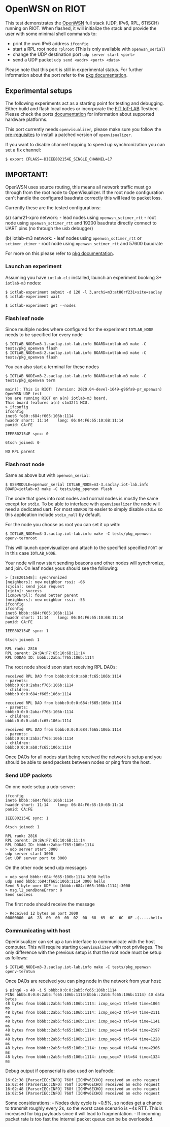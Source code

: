# OpenWSN on RIOT
This test demonstrates the [OpenWSN](https://github.com/openwsn-berkeley/openwsn-fw) full
stack (UDP, IPv6, RPL, 6TiSCH) running on RIOT. When flashed, it will initialize the stack
and provide the user with some minimal shell commands to:

- print the own IPv6 address `ifconfig`
- start a RPL root node `rplroot` (This is only available with `openwsn_serial`)
- change the UDP destination port `udp server start <port>`
- send a UDP packet `udp send <addr> <port> <data>`

Please note that this port is still in experimental status. For further information
about the port refer to the [pkg documentation](../../pkg/openwsn/doc.txt).

## Experimental setups

The following experiments act as a starting point for testing and debugging. Either
build and flash local nodes or incorporate the [FIT IoT-LAB](https://www.iot-lab.info/)
Testbed. Please check the ports [documentation](../../pkg/openwsn/doc.txt) for information
about supported hardware platforms.

This port currently needs `openvisualizer`, please make sure you follow the
[pre-requisites](dist/tools/openvisualizer/makefile.openvisualizer.inc.mk)
to install a patched version of `openvisualizer`.

If you want to disable channel hopping to speed up synchronization you can set
a fix channel:

    $ export CFLAGS=-DIEEE802154E_SINGLE_CHANNEL=17

## IMPORTANT!

OpenWSN uses source routing, this means all network traffic must go through
from the root node to OpenVisualizer. If the root node configuration can't
handle the configured baudrate correctly this will lead to packet loss.

Currently these are the tested configurations:

(a) samr21-xpro network:
    - lead nodes using `openwsn_sctimer_rtt`
    - root node using `openwsn_sctimer_rtt` and 19200 baudrate directly connect
      to UART pins (no through the usb debugger)

(b) iotlab-m3 network:
    - leaf nodes using `openwsn_sctimer_rtt` or `sctimer_ztimer`
    - root node using `openwsn_sctimer_rtt` and 57600 baudrate

For more on this please refer to [pkg documentation](../../pkg/openwsn/doc.txt).

### Launch an experiment

Assuming you have `iotlab-cli` installed, launch an experiment booking 3+
`iotlab-m3` nodes:

    $ iotlab-experiment submit -d 120 -l 3,archi=m3:at86rf231+site=saclay
    $ iotlab-experiment wait

    $ iotlab-experiment get --nodes

### Flash leaf node


Since multiple nodes where configured for the experiment `IOTLAB_NODE` needs
to be specified for every node

    $ IOTLAB_NODE=m3-1.saclay.iot-lab.info BOARD=iotlab-m3 make -C tests/pkg_openwsn flash
    $ IOTLAB_NODE=m3-2.saclay.iot-lab.info BOARD=iotlab-m3 make -C tests/pkg_openwsn flash

You can also start a terminal for these nodes

    $ IOTLAB_NODE=m3-2.saclay.iot-lab.info BOARD=iotlab-m3 make -C tests/pkg_openwsn term

    main(): This is RIOT! (Version: 2020.04-devel-1649-g96fa9-pr_openwsn)
    OpenWSN UDP test
    You are running RIOT on a(n) iotlab-m3 board.
    This board features a(n) stm32f1 MCU.
    > ifconfig
    ifconfig
    inet6 fe80::684:f665:106b:1114
    hwaddr short: 11:14    long: 06:84:F6:65:10:6B:11:14
    panid: CA:FE

    IEEE802154E sync: 0

    6tsch joined: 0

    NO RPL parent

### Flash root node

Same as above but with `openwsn_serial`:

    $ USEMODULE=openwsn_serial IOTLAB_NODE=m3-3.saclay.iot-lab.info BOARD=iotlab-m3 make -C tests/pkg_openwsn flash

The code that goes into root nodes and normal nodes is mostly the same except for
`stdio`. To be able to interface with `openvisualizer` the node will need a
dedicated uart. For most `BOARD`s its easier to simply disable `stdio` so this
application include `stdio_null` by default.

For the node you choose as root you can set it up with:

    $ IOTLAB_NODE=m3-3.saclay.iot-lab.info make -C tests/pkg_openwsn openv-termroot

This will launch openvisualizer and attach to the specified specified `PORT` or
in this case `IOTLAB_NODE`.

Your node will now start sending beacons and other nodes will synchronize, and
join. On leaf nodes yous should see the following:

    > [IEE20154E]: synchronized
    [neighbors]: new neighbor rssi: -66
    [cjoin]: send join request
    [cjoin]: success
    [icmpv6rpl]: found better parent
    [neighbors]: new neighbor rssi: -55
    ifconfig
    ifconfig
    inet6 bbbb::684:f665:106b:1114
    hwaddr short: 11:14    long: 06:84:F6:65:10:6B:11:14
    panid: CA:FE

    IEEE802154E sync: 1

    6tsch joined: 1

    RPL rank: 2816
    RPL parent: 2A:BA:F7:65:10:6B:11:14
    RPL DODAG ID: bbbb::2aba:f765:106b:1114

The root node should soon start receiving RPL DAOs:

    received RPL DAO from bbbb:0:0:0:ab8:fc65:106b:1114
    - parents:
    bbbb:0:0:0:2aba:f765:106b:1114
    - children:
    bbbb:0:0:0:684:f665:106b:1114

    received RPL DAO from bbbb:0:0:0:684:f665:106b:1114
    - parents:
    bbbb:0:0:0:2aba:f765:106b:1114
    - children:
    bbbb:0:0:0:ab8:fc65:106b:1114

    received RPL DAO from bbbb:0:0:0:684:f665:106b:1114
    - parents:
    bbbb:0:0:0:2aba:f765:106b:1114
    - children:
    bbbb:0:0:0:ab8:fc65:106b:1114

Once DAOs for all nodes start being received the network is setup and you
should be able to send packets between nodes or ping from the host.

### Send UDP packets

On one node setup a udp-server:

    ifconfig
    inet6 bbbb::684:f665:106b:1114
    hwaddr short: 11:14    long: 06:84:F6:65:10:6B:11:14
    panid: CA:FE

    IEEE802154E sync: 1

    6tsch joined: 1

    RPL rank: 2816
    RPL parent: 2A:BA:F7:65:10:6B:11:14
    RPL DODAG ID: bbbb::2aba:f765:106b:1114
    > udp server start 3000
    udp server start 3000
    Set UDP server port to 3000

On the other node send udp messages

    > udp send bbbb::684:f665:106b:1114 3000 hello
    udp send bbbb::684:f665:106b:1114 3000 hello
    Send 5 byte over UDP to [bbbb::684:f665:106b:1114]:3000
    > msg.l2_sendDoneError: 0
    Send success

The first node should receive the message

    > Received 12 bytes on port 3000
    00000000  A6  28  00  00  00  02  00  68  65  6C  6C  6F .(.....hello

### Communicating with host

OpenVisualizer can set up a tun interface to communicate with the host computer.
This will require starting `OpenVisualizer` with root privileges. The only
difference with the previous setup is that the root node must be setup as
follows:

    $ IOTLAB_NODE=m3-3.saclay.iot-lab.info make -C tests/pkg_openwsn openv-termtun

Once DAOs are received you can ping node in the network from your host:

```
$ ping6 -s 40 -i 5 bbbb:0:0:0:2ab5:fc65:106b:1114
PING bbbb:0:0:0:2ab5:fc65:106b:1114(bbbb::2ab5:fc65:106b:1114) 40 data bytes
48 bytes from bbbb::2ab5:fc65:106b:1114: icmp_seq=1 ttl=64 time=1064 ms
48 bytes from bbbb::2ab5:fc65:106b:1114: icmp_seq=2 ttl=64 time=2111 ms
48 bytes from bbbb::2ab5:fc65:106b:1114: icmp_seq=3 ttl=64 time=1141 ms
48 bytes from bbbb::2ab5:fc65:106b:1114: icmp_seq=4 ttl=64 time=2197 ms
48 bytes from bbbb::2ab5:fc65:106b:1114: icmp_seq=5 ttl=64 time=1228 ms
48 bytes from bbbb::2ab5:fc65:106b:1114: icmp_seq=6 ttl=64 time=2306 ms
48 bytes from bbbb::2ab5:fc65:106b:1114: icmp_seq=7 ttl=64 time=1324 ms

```

Debug output if openserial is also used on leafnode:

```
16:02:38 [ParserIEC:INFO] 768f [ICMPv6ECHO] received an echo request
16:02:44 [ParserIEC:INFO] 768f [ICMPv6ECHO] received an echo request
16:02:48 [ParserIEC:INFO] 768f [ICMPv6ECHO] received an echo request
16:02:54 [ParserIEC:INFO] 768f [ICMPv6ECHO] received an echo request
```

Some considerations:
    - Nodes duty cycle is ~0.5%, so nodes get a chance to transmit roughly every
      2s, so the worst case scenario is ~4s RTT. This is increased for big payloads
      since it will lead to fragmentation.
    - If incoming packet rate is too fast the internal packet queue can be
      be overloaded.




